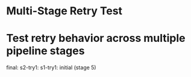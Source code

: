 # Multi-Stage Retry Test

# Test retry behavior across multiple pipeline stages

final: s2-try1: s1-try1: initial (stage 5)
